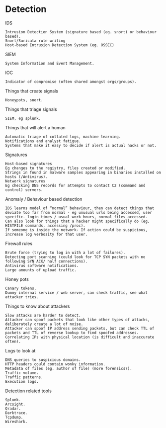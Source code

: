 # Detection

IDS

    Intrusion Detection System (signature based (eg. snort) or behaviour based).
    Snort/Suricata rule writing
    Host-based Intrusion Detection System (eg. OSSEC)

SIEM

    System Information and Event Management.

IOC

    Indicator of compromise (often shared amongst orgs/groups).

Things that create signals

    Honeypots, snort.

Things that triage signals

    SIEM, eg splunk.

Things that will alert a human

    Automatic triage of collated logs, machine learning.
    Notifications and analyst fatigue.
    Systems that make it easy to decide if alert is actual hacks or not.

Signatures

    Host-based signatures
    Eg changes to the registry, files created or modified.
    Strings in found in malware samples appearing in binaries installed on hosts (/Antivirus).
    Network signatures
    Eg checking DNS records for attempts to contact C2 (command and control) servers.

Anomaly / Behaviour based detection

    IDS learns model of “normal” behaviour, then can detect things that deviate too far from normal - eg unusual urls being accessed, user specific- login times / usual work hours, normal files accessed.
    Can also look for things that a hacker might specifically do (eg, HISTFILE commands, accessing /proc).
    If someone is inside the network- If action could be suspicious, increase log verbosity for that user.

Firewall rules

    Brute force (trying to log in with a lot of failures).
    Detecting port scanning (could look for TCP SYN packets with no following SYN ACK/ half connections).
    Antivirus software notifications.
    Large amounts of upload traffic.

Honey pots

    Canary tokens.
    Dummy internal service / web server, can check traffic, see what attacker tries.

Things to know about attackers

    Slow attacks are harder to detect.
    Attacker can spoof packets that look like other types of attacks, deliberately create a lot of noise.
    Attacker can spoof IP address sending packets, but can check TTL of packets and TTL of reverse lookup to find spoofed addresses.
    Correlating IPs with physical location (is difficult and inaccurate often).

Logs to look at

    DNS queries to suspicious domains.
    HTTP headers could contain wonky information.
    Metadata of files (eg. author of file) (more forensics?).
    Traffic volume.
    Traffic patterns.
    Execution logs.

Detection related tools

    Splunk.
    Arcsight.
    Qradar.
    Darktrace.
    Tcpdump.
    Wireshark.

